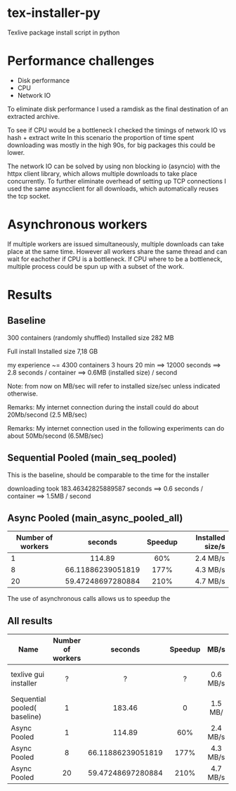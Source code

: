 # tex-installer-py
Texlive package install script in python


# Performance challenges
- Disk performance
- CPU 
- Network IO

To eliminate disk performance I used a ramdisk as the final destination of an extracted archive.

To see if CPU would be a bottleneck I checked the timings of network IO vs hash + extract write
In this scenario the proportion of time spent downloading was mostly in the high 90s, for big packages this could be lower.

The network IO can be solved by using non blocking io (asyncio) with the httpx client library, which allows multiple downloads to take place concurrently. To further eliminate overhead of setting up TCP connections I used the same asyncclient for all downloads, which automatically reuses the tcp socket.




# Asynchronous workers
If multiple workers are issued simultaneously, multiple downloads can take place at the same time. However all workers share the same thread and can wait for eachother if CPU is a bottleneck.
If CPU where to be a bottleneck, multiple process could be spun up with a subset of the work.



# Results
## Baseline
300 containers (randomly shuffled) Installed size 282 MB

Full install  Installed size 7,18 GB 

my experience
~= 4300 containers 3 hours 20 min  ==> 12000 seconds
==> 2.8 seconds / container
==> 0.6MB (installed size) / second


Note: from now on MB/sec will refer to installed size/sec unless indicated otherwise.

Remarks:
My internet connection during the install could do about 20Mb/second (2.5 MB/sec)



Remarks:
My internet connection used in the following experiments can do about 50Mb/second (6.5MB/sec)

## Sequential  Pooled (main_seq_pooled)
This is the baseline, should be comparable to the time for the installer

downloading took 183.46342825889587 seconds
==> 0.6 seconds / container
==> 1.5MB / second










## Async Pooled (main_async_pooled_all)
| Number of workers  |     seconds     | Speedup | Installed size/s|
|----------|:-------------:|:-------------:|------:|
| 1| 114.89 | 60%| 2.4 MB/s |
| 8 | 66.11886239051819 | 177% | 4.3 MB/s |
| 20 | 59.47248697280884 | 210%| 4.7 MB/s|


The use of asynchronous calls allows us to speedup the 

## All results
|Name| Number of workers  |     seconds     | Speedup | MB/s| Notes|
|----------|:-------------:|:-------------:|:-------------:|:-------------:|------:|
| texlive gui installer | ? | ? | ? | 0.6 MB/s | Different internet connection| 
| Sequential pooled( baseline) | 1| 183.46 | 0| 1.5 MB/| |
| Async Pooled | 1| 114.89 | 60%|2.4 MB/s | |
| Async Pooled | 8 | 66.11886239051819 | 177% |  4.3 MB/s | |
| Async Pooled  | 20 | 59.47248697280884 | 210%| 4.7 MB/s| |





